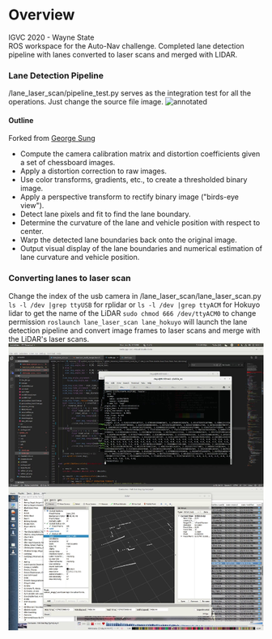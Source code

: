 # Overview
IGVC 2020 - Wayne State <br>
ROS workspace for the Auto-Nav challenge. Completed lane detection pipeline with lanes converted to laser scans and merged with LIDAR.

### Lane Detection Pipeline
/lane_laser_scan/pipeline_test.py serves as the integration test for all the operations. Just change the source file image.
![annotated](media/lane.jpg)
#### Outline
Forked from [George Sung](https://github.com/georgesung/advanced_lane_detection)
* Compute the camera calibration matrix and distortion coefficients given a set of chessboard images.
* Apply a distortion correction to raw images.
* Use color transforms, gradients, etc., to create a thresholded binary image.
* Apply a perspective transform to rectify binary image ("birds-eye view").
* Detect lane pixels and fit to find the lane boundary.
* Determine the curvature of the lane and vehicle position with respect to center.
* Warp the detected lane boundaries back onto the original image.
* Output visual display of the lane boundaries and numerical estimation of lane curvature and vehicle position.

### Converting lanes to laser scan
Change the index of the usb camera in /lane_laser_scan/lane_laser_scan.py
`ls -l /dev |grep ttyUSB` for rplidar or `ls -l /dev |grep ttyACM` for Hokuyo lidar to get the name of the LiDAR
`sudo chmod 666 /dev/ttyACM0` to change permission
`roslaunch lane_laser_scan lane_hokuyo` will launch the lane detection pipeline and convert image frames to laser scans and merge with the LiDAR's laser scans.
![annotated](media/lidar_merge.jpg)


